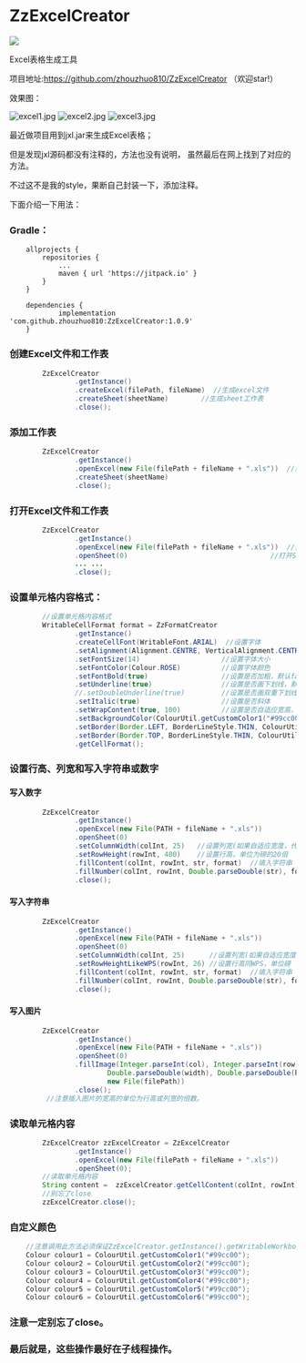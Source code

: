# ZzExcelCreator

[![](https://jitpack.io/v/zhouzhuo810/ZzExcelCreator.svg)](https://jitpack.io/#zhouzhuo810/ZzExcelCreator)

Excel表格生成工具

项目地址:https://github.com/zhouzhuo810/ZzExcelCreator
（欢迎star!）

效果图：

![excel1.jpg](http://upload-images.jianshu.io/upload_images/2788864-5c0055e4dcc74d5a.jpg?imageMogr2/auto-orient/strip%7CimageView2/2/w/1240)
![excel2.jpg](http://upload-images.jianshu.io/upload_images/2788864-edff815539021b6a.jpg?imageMogr2/auto-orient/strip%7CimageView2/2/w/1240)
![excel3.jpg](http://upload-images.jianshu.io/upload_images/2788864-3da6e6ab4db88b22.jpg?imageMogr2/auto-orient/strip%7CimageView2/2/w/1240)

最近做项目用到jxl.jar来生成Excel表格；

但是发现jxl源码都没有注释的，方法也没有说明，
虽然最后在网上找到了对应的方法。

不过这不是我的style，果断自己封装一下，添加注释。


下面介绍一下用法：

### Gradle：

```
	allprojects {
		repositories {
			...
			maven { url 'https://jitpack.io' }
		}
	}
```

```
	dependencies {
	        implementation 'com.github.zhouzhuo810:ZzExcelCreator:1.0.9'
	}
```



### 创建Excel文件和工作表

```java
        ZzExcelCreator
                .getInstance()
                .createExcel(filePath, fileName)  //生成excel文件
                .createSheet(sheetName)        //生成sheet工作表
                .close();
```

### 添加工作表

```java
        ZzExcelCreator
                .getInstance()
                .openExcel(new File(filePath + fileName + ".xls"))  //如果不想覆盖文件，注意是openExcel
                .createSheet(sheetName)
                .close();
```

### 打开Excel文件和工作表
```java
        ZzExcelCreator
                .getInstance()
                .openExcel(new File(filePath + fileName + ".xls"))  //打开Excel文件
                .openSheet(0)                                   //打开Sheet工作表
                ... ...
                .close();
```

### 设置单元格内容格式：

```java
        //设置单元格内容格式
        WritableCellFormat format = ZzFormatCreator
                .getInstance()
                .createCellFont(WritableFont.ARIAL)  //设置字体
                .setAlignment(Alignment.CENTRE, VerticalAlignment.CENTRE)  //设置对齐方式(水平和垂直)
                .setFontSize(14)                    //设置字体大小
                .setFontColor(Colour.ROSE)          //设置字体颜色
                .setFontBold(true)                  //设置是否加粗，默认false
                .setUnderline(true)                 //设置是否画下划线，默认false
                //.setDoubleUnderline(true)         //设置是否画双重下划线，默认false,和setUnderline只有一个生效
                .setItalic(true)                    //设置是否斜体
                .setWrapContent(true, 100)          //设置是否自适应宽高，如果自适应，必须设置最大列宽（不能太大，否则可能无效）。
                .setBackgroundColor(ColourUtil.getCustomColor1("#99cc00"))  //设置单元格背景颜色，如果不设置边框，边框色会和背景色一致。
                .setBorder(Border.LEFT, BorderLineStyle.THIN, ColourUtil.getCustomColor2("#dddddd"))  //设置左边边框样式
                .setBorder(Border.TOP, BorderLineStyle.THIN, ColourUtil.getCustomColor2("#dddddd"))  //设置顶部边框样式
                .getCellFormat();
```

### 设置行高、列宽和写入字符串或数字

#### 写入数字

```java
        ZzExcelCreator
                .getInstance()
                .openExcel(new File(PATH + fileName + ".xls"))
                .openSheet(0)
                .setColumnWidth(colInt, 25)   //设置列宽(如果自适应宽度，代表内容字节的长度,即str.getBytes().length)
                .setRowHeight(rowInt, 400)    //设置行高，单位为磅的20倍
                .fillContent(colInt, rowInt, str, format)  //填入字符串
                .fillNumber(colInt, rowInt, Double.parseDouble(str), format)  //填入数字
                .close();
```

#### 写入字符串

```java
        ZzExcelCreator
                .getInstance()
                .openExcel(new File(PATH + fileName + ".xls"))
                .openSheet(0)
                .setColumnWidth(colInt, 25)      //设置列宽(如果自适应宽度，代表内容字节的长度,即str.getBytes().length)
                .setRowHeightLikeWPS(rowInt, 26) //设置行高同WPS，单位磅
                .fillContent(colInt, rowInt, str, format)  //填入字符串
                .fillNumber(colInt, rowInt, Double.parseDouble(str), format)  //填入数字
                .close();
```

#### 写入图片

```java
        ZzExcelCreator
                .getInstance()
                .openExcel(new File(PATH + fileName + ".xls"))
                .openSheet(0)
                .fillImage(Integer.parseInt(col), Integer.parseInt(row),
                        Double.parseDouble(width), Double.parseDouble(height),
                        new File(filePath))
                .close();
         //注意插入图片的宽高的单位为行高或列宽的倍数。
```


### 读取单元格内容

```java
        ZzExcelCreator zzExcelCreator = ZzExcelCreator
                .getInstance()
                .openExcel(new File(filePath + fileName + ".xls"))
                .openSheet(0);
        //读取单元格内容
        String content =  zzExcelCreator.getCellContent(colInt, rowInt);
        //别忘了close
        zzExcelCreator.close();
```

### 自定义颜色

```java
    //注意调用此方法必须保证ZzExcelCreator.getInstance().getWritableWorkbook()不为空。
    Colour colour1 = ColourUtil.getCustomColor1("#99cc00");
    Colour colour2 = ColourUtil.getCustomColor2("#99cc00");
    Colour colour3 = ColourUtil.getCustomColor3("#99cc00");
    Colour colour4 = ColourUtil.getCustomColor4("#99cc00");
    Colour colour5 = ColourUtil.getCustomColor5("#99cc00");
    Colour colour6 = ColourUtil.getCustomColor6("#99cc00");
```

### 注意一定别忘了close。

### 最后就是，这些操作最好在子线程操作。



